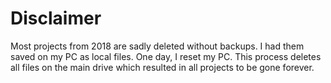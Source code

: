 # Disclaimer
Most projects from 2018 are sadly deleted without backups. I had them saved on my PC as local files.
One day, I reset my PC. This process deletes all files on the main drive which resulted in all projects to be gone forever.